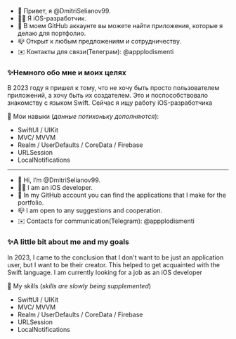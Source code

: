- 👋 Привет, я @DmitriSelianov99.
- 👨‍💻 Я iOS-разработчик. 
- 👻 В моем GitHub аккаунте вы можете найти приложения, которые я делаю для портфолио.
- 📪 Открыт к любым предложениям и сотрудничеству.
- ✉️ Контакты для связи(Телеграм): @appplodismenti

### ✨Немного обо мне и моих целях
В 2023 году я пришел к тому, что не хочу быть просто пользователем приложений, а хочу быть их создателем. Это и поспособствовало знакомству с языком Swift. 
Сейчас я ищу работу iOS-разработчика

💪 Мои навыки (_данные потихоньку дополняются_):
 - SwiftUI / UIKit
 - MVC/ MVVM
 - Realm / UserDefaults / CoreData / Firebase
 - URLSession
 - LocalNotifications

---

- 👋 Hi, I’m @DmitriSelianov99.
- 👨‍💻 I am an iOS developer. 
- 👻 In my GitHub account you can find the applications that I make for the portfolio.
- 📪 I am open to any suggestions and cooperation.
- ✉️ Contacts for communication(Telegram): @appplodismenti

### ✨A little bit about me and my goals
In 2023, I came to the conclusion that I don't want to be just an application user, but I want to be their creator. This helped to get acquainted with the Swift language. 
I am currently looking for a job as an iOS developer

💪 My skills (_skills are slowly being supplemented_)
- SwiftUI / UIKit
 - MVC/ MVVM
 - Realm / UserDefaults / CoreData / Firebase
 - URLSession
 - LocalNotifications

<!---
DmitriSelianov99/DmitriSelianov99 is a ✨ special ✨ repository because its `README.md` (this file) appears on your GitHub profile.
You can click the Preview link to take a look at your changes.
--->
